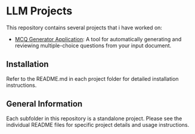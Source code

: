 
# LLM Projects 

This repository contains several projects that i have worked on:

- [MCQ Generator Application]("/LLM_MCQ_Generator"): A tool for automatically generating and reviewing multiple-choice questions from your input document.

## Installation
Refer to the README.md in each project folder for detailed installation instructions.

## General Information
Each subfolder in this repository is a standalone project. Please see the individual README files for specific project details and usage instructions.

